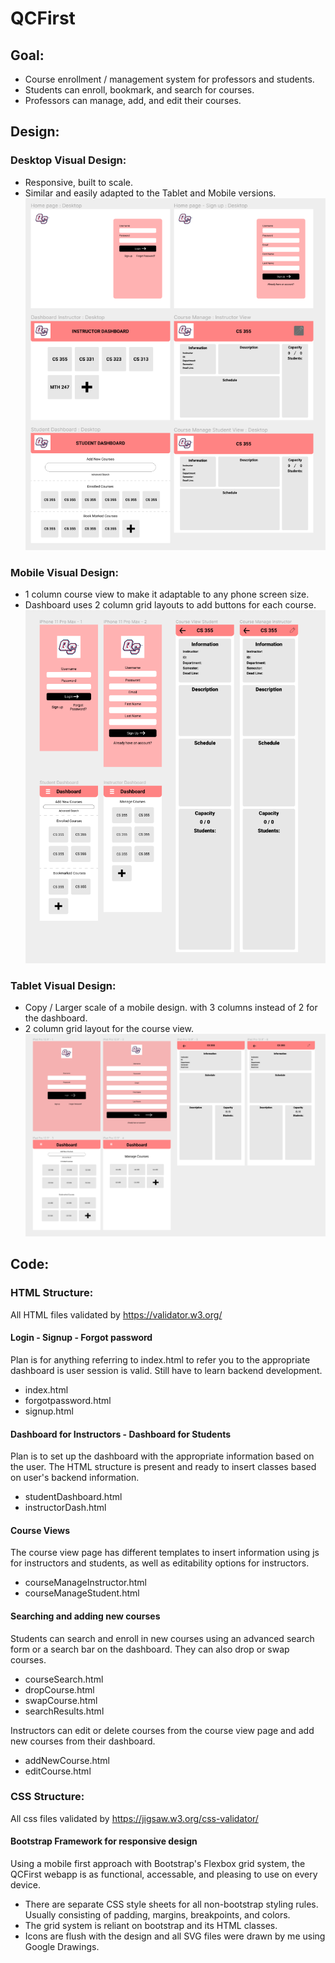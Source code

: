 # QCFirst
## Goal:
- Course enrollment / management system for professors and students.
- Students can enroll, bookmark, and search for courses.
- Professors can manage, add, and edit their courses.

## Design:
### Desktop Visual Design:
- Responsive, built to scale.
- Similar and easily adapted to the Tablet and Mobile versions.
![DesktopDash](https://github.com/snecola/qcfirst/blob/main/Visual%20Design/Desktop%20Visual%20Design.png?raw=true)


### Mobile Visual Design:
- 1 column course view to make it adaptable to any phone screen size.
- Dashboard uses 2 column grid layouts to add buttons for each course. 
![MobileDash](https://github.com/snecola/qcfirst/blob/main/Visual%20Design/Mobile%20Visual%20Design.png?raw=true)

### Tablet Visual Design:
- Copy / Larger scale of a mobile design. with 3 columns instead of 2 for the dashboard.
- 2 column grid layout for the course view.
![TabletDash](https://github.com/snecola/qcfirst/blob/main/Visual%20Design/Tablet%20Visual%20Design.png?raw=true)

## Code:
### HTML Structure:
All HTML files validated by https://validator.w3.org/
#### Login - Signup - Forgot password
Plan is for anything referring to index.html to refer you to the appropriate dashboard is user session is valid. Still have to learn backend development.
- index.html
- forgotpassword.html
- signup.html
#### Dashboard for Instructors - Dashboard for Students
Plan is to set up the dashboard with the appropriate information based on the user. 
The HTML structure is present and ready to insert classes based on user's backend information.
- studentDashboard.html
- instructorDash.html
#### Course Views
The course view page has different templates to insert information using js for instructors and students, as well as editability options for instructors.
- courseManageInstructor.html
- courseManageStudent.html
#### Searching and adding new courses
Students can search and enroll in new courses using an advanced search form or a search bar on the dashboard. They can also drop or swap courses.
- courseSearch.html
- dropCourse.html
- swapCourse.html
- searchResults.html

Instructors can edit or delete courses from the course view page and add new courses from their dashboard.
- addNewCourse.html
- editCourse.html

### CSS Structure:
All css files validated by https://jigsaw.w3.org/css-validator/
#### Bootstrap Framework for responsive design
Using a mobile first approach with Bootstrap's Flexbox grid system, the QCFirst webapp is as functional, accessable, and pleasing to use on every device.
- There are separate CSS style sheets for all non-bootstrap styling rules. Usually consisting of padding, margins, breakpoints, and colors.
- The grid system is reliant on bootstrap and its HTML classes.
- Icons are flush with the design and all SVG files were drawn by me using Google Drawings.

